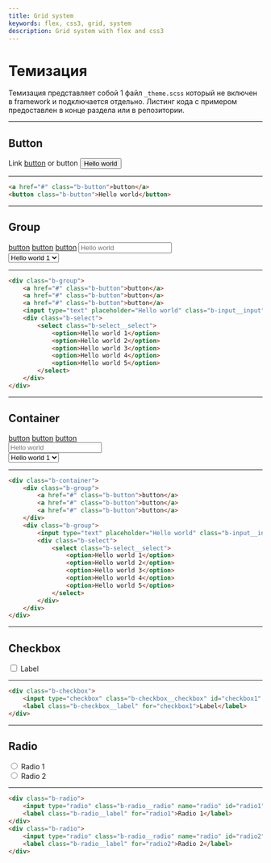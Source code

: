 ```yaml
---
title: Grid system
keywords: flex, css3, grid, system
description: Grid system with flex and css3
---
```


# Темизация

Темизация представляет собой 1 файл `_theme.scss` который не включен в framework и подключается отдельно.
Листинг кода с примером предоставлен в конце раздела или в репозитории.

---

## Button

Link <a href="#" class="b-button">button</a> or button <button class="b-button">Hello world</button>

---

```html
<a href="#" class="b-button">button</a>
<button class="b-button">Hello world</button>
```

---

## Group

<div class="b-group">
    <a href="#" class="b-button">button</a>
    <a href="#" class="b-button">button</a>
    <a href="#" class="b-button">button</a>
    <input type="text" placeholder="Hello world" class="b-input__input" />
    <div class="b-select">
        <select class="b-select__select">
            <option>Hello world 1</option>
            <option>Hello world 2</option>
            <option>Hello world 3</option>
            <option>Hello world 4</option>
            <option>Hello world 5</option>
        </select>
    </div>
</div>

---

```html
<div class="b-group">
    <a href="#" class="b-button">button</a>
    <a href="#" class="b-button">button</a>
    <a href="#" class="b-button">button</a>
    <input type="text" placeholder="Hello world" class="b-input__input" />
    <div class="b-select">
        <select class="b-select__select">
            <option>Hello world 1</option>
            <option>Hello world 2</option>
            <option>Hello world 3</option>
            <option>Hello world 4</option>
            <option>Hello world 5</option>
        </select>
    </div>
</div>
```

---

## Container

<div class="b-container">
    <div class="b-group">
        <a href="#" class="b-button">button</a>
        <a href="#" class="b-button">button</a>
        <a href="#" class="b-button">button</a>
    </div>
    <div class="b-group">
        <input type="text" placeholder="Hello world" class="b-input__input" />
        <div class="b-select">
            <select class="b-select__select">
                <option>Hello world 1</option>
                <option>Hello world 2</option>
                <option>Hello world 3</option>
                <option>Hello world 4</option>
                <option>Hello world 5</option>
            </select>
        </div>
    </div>
</div>

---

```html
<div class="b-container">
    <div class="b-group">
        <a href="#" class="b-button">button</a>
        <a href="#" class="b-button">button</a>
        <a href="#" class="b-button">button</a>
    </div>
    <div class="b-group">
        <input type="text" placeholder="Hello world" class="b-input__input" />
        <div class="b-select">
            <select class="b-select__select">
                <option>Hello world 1</option>
                <option>Hello world 2</option>
                <option>Hello world 3</option>
                <option>Hello world 4</option>
                <option>Hello world 5</option>
            </select>
        </div>
    </div>
</div>
```

---

## Checkbox

<div class="b-checkbox">
    <input type="checkbox" class="b-checkbox__checkbox" id="checkbox1" />
    <label class="b-checkbox__label" for="checkbox1">Label</label>
</div>

---

```html
<div class="b-checkbox">
    <input type="checkbox" class="b-checkbox__checkbox" id="checkbox1" />
    <label class="b-checkbox__label" for="checkbox1">Label</label>
</div>
```

---

## Radio

<div class="b-radio">
    <input type="radio" class="b-radio__radio" name="radio" id="radio1" />
    <label class="b-radio__label" for="radio1">Radio 1</label>
</div>
<div class="b-radio">
    <input type="radio" class="b-radio__radio" name="radio" id="radio2" />
    <label class="b-radio__label" for="radio2">Radio 2</label>
</div>

---

```html
<div class="b-radio">
    <input type="radio" class="b-radio__radio" name="radio" id="radio1" />
    <label class="b-radio__label" for="radio1">Radio 1</label>
</div>
<div class="b-radio">
    <input type="radio" class="b-radio__radio" name="radio" id="radio2" />
    <label class="b-radio__label" for="radio2">Radio 2</label>
</div>
```